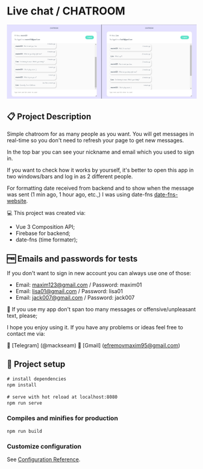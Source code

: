 # Live chat / CHATROOM

![main-picture](git_images/Main.jpg)

## 📋 Project Description

Simple chatroom for as many people as you want. You will get messages in real-time so you don't need to refresh your page to get new messages.

In the top bar you can see your nickname and email which you used to sign in.

If you want to check how it works by yourself, it's better to open this app in two windows/bars and log in as 2 different people.

For formatting date received from backend and to show when the message was sent (1 min ago, 1 hour ago, etc.,) I was using date-fns [date-fns-website](https://date-fns.org/).

💻 This project was created via:

- Vue 3 Composition API;
- Firebase for backend;
- date-fns (time formater);

## 🆓 Emails and passwords for tests

If you don't want to sign in new account you can always use one of those:

- Email: maxim123@gmail.com / Password: maxim01
- Email: lisa01@gmail.com / Password: lisa01
- Email: jack007@gmail.com / Password: jack007

🙏 If you use my app don't span too many messages or offensive/unpleasant text, please;

I hope you enjoy using it. If you have any problems or ideas feel free to contact me via:

📱 [Telegram] (@mackseam)
📧 [Gmail] (efremovmaxim95@gmail.com)

## 🚀 Project setup

```
# install dependencies
npm install

# serve with hot reload at localhost:8080
npm run serve
```

### Compiles and minifies for production

```
npm run build
```

### Customize configuration

See [Configuration Reference](https://cli.vuejs.org/config/).
